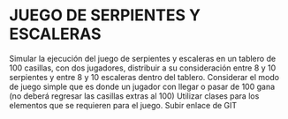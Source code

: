 # JUEGO DE SERPIENTES Y ESCALERAS
Simular la ejecución del juego de serpientes y escaleras en un tablero de 100 casillas, con dos jugadores, distribuir a su consideración entre 8 y 10 serpientes y entre 8 y 10 escaleras dentro del tablero.
Considerar el modo de juego simple que es donde un jugador con llegar o pasar de 100 gana (no deberá regresar las casillas extras al 100)
Utilizar clases para los elementos que se requieren para el juego.
Subir enlace de GIT
